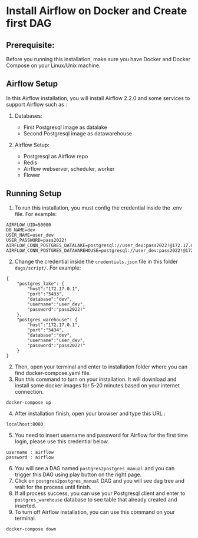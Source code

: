 # Install Airflow on Docker and Create first DAG
## Prerequisite:
Before you running this installation, make sure you have Docker and Docker Compose on your Linux/Unix machine.

## Airflow Setup
In this Airflow installation, you will install Airflow 2.2.0 and some services to support Airflow such as : 
1. Databases: 
    - First Postgresql image as datalake 
    - Second Postgresql image as datawarehouse

2. Airflow Setup:
    - Postgresql as Airflow repo
    - Redis
    - Airflow webserver, scheduler, worker
    - Flower

## Running Setup
1. To run this installation, you must config the credential inside the .env file. 
For example:
```
AIRFLOW_UID=50000
DB_NAME=dev
USER_NAME=user_dev
USER_PASSWORD=pass2022!
AIRFLOW_CONN_POSTGRES_DATALAKE=postgresql://user_dev:pass2022!@172.17.0.1:5433/dev
AIRFLOW_CONN_POSTGRES_DATAWAREHOUSE=postgresql://user_dev:pass2022!@172.17.0.1:5434/dev
```

2. Change the credential inside the ``credentials.json`` file in this folder ``dags/script/``.
For example:
```
{
    "postgres_lake": {
        "host":"172.17.0.1",
        "port":"5433",
        "database":"dev",
        "username":"user_dev",
        "password":"pass2022!"
    },
    "postgres_warehouse": {
        "host":"172.17.0.1",
        "port":"5434",
        "database":"dev",
        "username":"user_dev",
        "password":"pass2022!"
    }
}
```

2. Then, open your terminal and enter to installation folder where you can find docker-compose.yaml file.
3. Run this command to turn on your installation. It will download and install some docker images for 5-20 minutes based on your internet connection.
```
docker-compose up
```
4. After installation finish, open your browser and type this URL :
```
localhost:8080
```
5. You need to insert username and password for Airflow for the first time login, please use this credential below.
```
username : airflow
password : airflow
```
6. You will see a DAG named ``postgres2postgres_manual`` and you can trigger this DAG using play button on the right page.
7. Click on ``postgres2postgres_manual`` DAG and you will see dag tree and wait for the process until finish.
8. If all process success, you can use your Postgresql client and enter to ``postgres_warehouse`` database to see table that already created and inserted.
9. To turn off Airflow installation, you can use this command on your terminal.
```
docker-compose down
```

